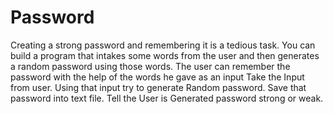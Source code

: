 # Password
Creating a strong password and remembering it is a tedious task. You can build a program that intakes some words from the user and then generates a random password using those words. The user can remember the password with the help of the words he gave as an input
Take the Input from user.
Using that input try to generate Random password.
Save that password into text file.
Tell the User is Generated password strong or weak.
